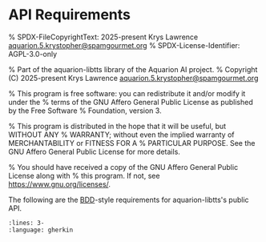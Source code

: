 # API Requirements

% SPDX-FileCopyrightText: 2025-present Krys Lawrence <aquarion.5.krystopher@spamgourmet.org>
% SPDX-License-Identifier: AGPL-3.0-only

% Part of the aquarion-libtts library of the Aquarion AI project.
% Copyright (C) 2025-present Krys Lawrence <aquarion.5.krystopher@spamgourmet.org>

% This program is free software: you can redistribute it and/or modify it under the
% terms of the GNU Affero General Public License as published by the Free Software
% Foundation, version 3.

% This program is distributed in the hope that it will be useful, but WITHOUT ANY
% WARRANTY; without even the implied warranty of MERCHANTABILITY or FITNESS FOR A
% PARTICULAR PURPOSE. See the GNU Affero General Public License for more details.

% You should have received a copy of the GNU Affero General Public License along with
% this program. If not, see <https://www.gnu.org/licenses/>.

The following are the
[BDD](https://en.wikipedia.org/wiki/Behavior-driven_development)-style requirements for
aquarion-libtts's public API.

```{literalinclude} ../../../tests/acceptance/features/api.feature
:lines: 3-
:language: gherkin
```
